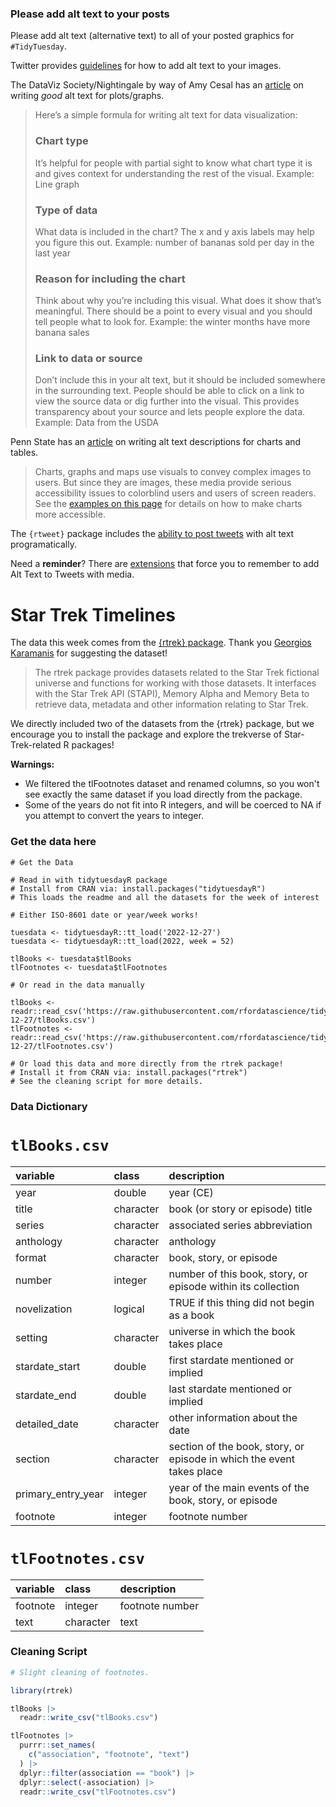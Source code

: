 ### Please add alt text to your posts

Please add alt text (alternative text) to all of your posted graphics for `#TidyTuesday`. 

Twitter provides [guidelines](https://help.twitter.com/en/using-twitter/picture-descriptions) for how to add alt text to your images.

The DataViz Society/Nightingale by way of Amy Cesal has an [article](https://medium.com/nightingale/writing-alt-text-for-data-visualization-2a218ef43f81) on writing _good_ alt text for plots/graphs.

> Here’s a simple formula for writing alt text for data visualization:
> ### Chart type
> It’s helpful for people with partial sight to know what chart type it is and gives context for understanding the rest of the visual.
> Example: Line graph
> ### Type of data
> What data is included in the chart? The x and y axis labels may help you figure this out.
> Example: number of bananas sold per day in the last year
> ### Reason for including the chart
> Think about why you’re including this visual. What does it show that’s meaningful. There should be a point to every visual and you should tell people what to look for.
> Example: the winter months have more banana sales
> ### Link to data or source
> Don’t include this in your alt text, but it should be included somewhere in the surrounding text. People should be able to click on a link to view the source data or dig further into the visual. This provides transparency about your source and lets people explore the data.
> Example: Data from the USDA

Penn State has an [article](https://accessibility.psu.edu/images/charts/) on writing alt text descriptions for charts and tables.

> Charts, graphs and maps use visuals to convey complex images to users. But since they are images, these media provide serious accessibility issues to colorblind users and users of screen readers. See the [examples on this page](https://accessibility.psu.edu/images/charts/) for details on how to make charts more accessible.

The `{rtweet}` package includes the [ability to post tweets](https://docs.ropensci.org/rtweet/reference/post_tweet.html) with alt text programatically.

Need a **reminder**? There are [extensions](https://chrome.google.com/webstore/detail/twitter-required-alt-text/fpjlpckbikddocimpfcgaldjghimjiik/related) that force you to remember to add Alt Text to Tweets with media.

# Star Trek Timelines

The data this week comes from the [{rtrek} package](https://leonawicz.github.io/rtrek/). Thank you [Georgios Karamanis](https://github.com/gkaramanis) for suggesting the dataset!

> The rtrek package provides datasets related to the Star Trek fictional universe and functions for working with those datasets. It interfaces with the Star Trek API (STAPI), Memory Alpha and Memory Beta to retrieve data, metadata and other information relating to Star Trek.

We directly included two of the datasets from the {rtrek} package, but we encourage you to install the package and explore the trekverse of Star-Trek-related R packages!

**Warnings:**

- We filtered the tlFootnotes dataset and renamed columns, so you won't see exactly the same dataset if you load directly from the package.
- Some of the years do not fit into R integers, and will be coerced to NA if you attempt to convert the years to integer.

### Get the data here

```{r}
# Get the Data

# Read in with tidytuesdayR package 
# Install from CRAN via: install.packages("tidytuesdayR")
# This loads the readme and all the datasets for the week of interest

# Either ISO-8601 date or year/week works!

tuesdata <- tidytuesdayR::tt_load('2022-12-27')
tuesdata <- tidytuesdayR::tt_load(2022, week = 52)

tlBooks <- tuesdata$tlBooks
tlFootnotes <- tuesdata$tlFootnotes

# Or read in the data manually

tlBooks <- readr::read_csv('https://raw.githubusercontent.com/rfordatascience/tidytuesday/master/data/2022/2022-12-27/tlBooks.csv')
tlFootnotes <- readr::read_csv('https://raw.githubusercontent.com/rfordatascience/tidytuesday/master/data/2022/2022-12-27/tlFootnotes.csv')

# Or load this data and more directly from the rtrek package! 
# Install it from CRAN via: install.packages("rtrek")
# See the cleaning script for more details.
```

### Data Dictionary

# `tlBooks.csv`

|variable           |class     |description        |
|:------------------|:---------|:------------------|
|year               |double    |year (CE)          |
|title              |character |book (or story or episode) title         |
|series             |character |associated series abbreviation|
|anthology          |character |anthology          |
|format             |character |book, story, or episode |
|number             |integer   |number of this book, story, or episode within its collection|
|novelization       |logical   |TRUE if this thing did not begin as a book |
|setting            |character |universe in which the book takes place |
|stardate_start     |double    |first stardate mentioned or implied|
|stardate_end       |double    |last stardate mentioned or implied|
|detailed_date      |character |other information about the date|
|section            |character |section of the book, story, or episode in which the event takes place|
|primary_entry_year |integer   |year of the main events of the book, story, or episode|
|footnote           |integer   |footnote number|

# `tlFootnotes.csv`

|variable |class     |description |
|:--------|:---------|:-----------|
|footnote |integer   |footnote number|
|text     |character |text        |

### Cleaning Script

```r
# Slight cleaning of footnotes.

library(rtrek)

tlBooks |> 
  readr::write_csv("tlBooks.csv")

tlFootnotes |> 
  purrr::set_names(
    c("association", "footnote", "text")
  ) |> 
  dplyr::filter(association == "book") |> 
  dplyr::select(-association) |> 
  readr::write_csv("tlFootnotes.csv")
```

